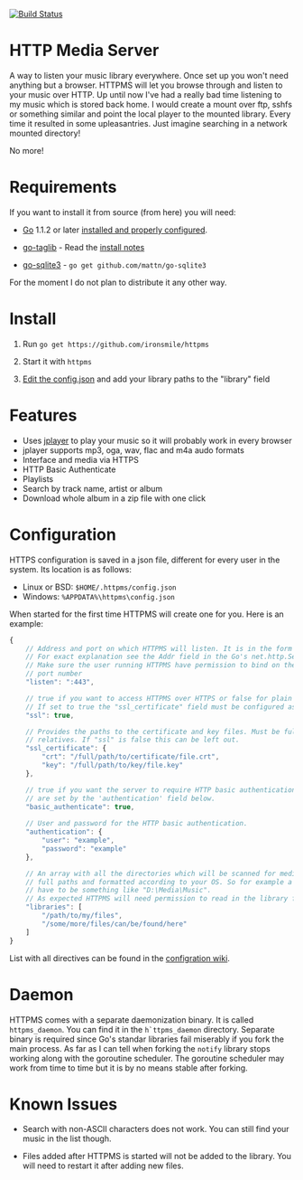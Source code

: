 [![Build Status](https://travis-ci.org/ironsmile/httpms.png?branch=master)](https://travis-ci.org/ironsmile/httpms)

HTTP Media Server
======

A way to listen your music library everywhere. Once set up you won't need anything but a browser.
HTTPMS will let you browse through and listen to your music over HTTP.
Up until now I've had a really bad time listening to my music which is stored back home.
I would create a mount over ftp, sshfs or something similar and point the local player to
the mounted library. Every time it resulted in some upleasantries. Just imagine searching
in a network mounted directory!

No more!

Requirements
======
If you want to install it from source (from here) you will need:

* [Go](http://golang.org/) 1.1.2 or later [installed and properly configured](http://golang.org/doc/install).

* [go-taglib](https://github.com/landr0id/go-taglib) - Read the [install notes](https://github.com/landr0id/go-taglib#install)

* [go-sqlite3](https://github.com/mattn/go-sqlite3) - `go get github.com/mattn/go-sqlite3`

For the moment I do not plan to distribute it any other way.


Install
======

1. Run ```go get https://github.com/ironsmile/httpms```

2. Start it with ```httpms```

3. [Edit the config.json](#configuration) and add your library paths to the "library" field

Features
======

* Uses [jplayer](https://github.com/happyworm/jPlayer) to play your music so it will probably work in every browser
* jplayer supports mp3, oga, wav, flac and m4a audo formats
* Interface and media via HTTPS
* HTTP Basic Authenticate
* Playlists
* Search by track name, artist or album
* Download whole album in a zip file with one click

Configuration
======

HTTPS configuration is saved in a json file, different for every user in the system. Its
location is as follows:

* Linux or BSD: ```$HOME/.httpms/config.json```
* Windows: ```%APPDATA%\httpms\config.json```

When started for the first time HTTPMS will create one for you. Here is an example:

```javascript
{
    // Address and port on which HTTPMS will listen. It is in the form hostname[:port]
    // For exact explanation see the Addr field in the Go's net.http.Server
    // Make sure the user running HTTPMS have permission to bind on the specified
    // port number
    "listen": ":443",

    // true if you want to access HTTPMS over HTTPS or false for plain HTTP.
    // If set to true the "ssl_certificate" field must be configured as well.
    "ssl": true,

    // Provides the paths to the certificate and key files. Must be full paths, not
    // relatives. If "ssl" is false this can be left out.
    "ssl_certificate": {
        "crt": "/full/path/to/certificate/file.crt",
        "key": "/full/path/to/key/file.key"
    },

    // true if you want the server to require HTTP basic authentication. Credentials
    // are set by the 'authentication' field below.
    "basic_authenticate": true,
    
    // User and password for the HTTP basic authentication.
    "authentication": {
        "user": "example",
        "password": "example"
    },

    // An array with all the directories which will be scanned for media. They must be
    // full paths and formatted according to your OS. So for example a Windows path
    // have to be something like "D:\Media\Music".
    // As expected HTTPMS will need permission to read in the library folders.
    "libraries": [
        "/path/to/my/files",
        "/some/more/files/can/be/found/here"
    ]
}
```

List with all directives can be found in the [configration wiki](https://github.com/ironsmile/httpms/wiki/configuration#wiki-json-directives).

Daemon
======
HTTPMS comes with a separate daemonization binary. It is called ```httpms_daemon```. You can find it in the ```h`ttpms_daemon``` directory. Separate binary is required since Go's standar libraries fail miserably if you fork the main process. As far as I can tell when
forking the ```notify``` library stops working along with the goroutine scheduler. The goroutine scheduler may work from time to time but it is by no means stable after forking.

Known Issues
======

* Search with non-ASCII characters does not work. You can still find your music in the list though.

* Files added after HTTPMS is started will not be added to the library. You will need to restart it after adding new files.
